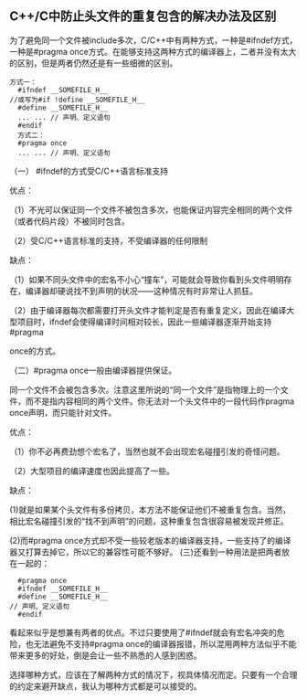 ##  C++/C中防止头文件的重复包含的解决办法及区别
为了避免同一个文件被include多次，C/C++中有两种方式，一种是#ifndef方式，一种是#pragma once方式。在能够支持这两种方式的编译器上，二者并没有太大的区别，但是两者仍然还是有一些细微的区别。
```language
方式一：
  #ifndef __SOMEFILE_H__
//或写为#if !define __SOMEFILE_H__
  #define __SOMEFILE_H__
  ... ... // 声明、定义语句
  #endif
  方式二：
  #pragma once
  ... ... // 声明、定义语句
```
（一） #ifndef的方式受C/C++语言标准支持

优点：

（1）不光可以保证同一个文件不被包含多次，也能保证内容完全相同的两个文件（或者代码片段）不被同时包含。

（2）受C/C++语言标准的支持，不受编译器的任何限制

缺点：

（1）如果不同头文件中的宏名不小心“撞车”，可能就会导致你看到头文件明明存在，编译器却硬说找不到声明的状况——这种情况有时非常让人抓狂。

（2）由于编译器每次都需要打开头文件才能判定是否有重复定义，因此在编译大型项目时，ifndef会使得编译时间相对较长，因此一些编译器逐渐开始支持#pragma

once的方式。

 （二）#pragma once一般由编译器提供保证。
 
同一个文件不会被包含多次。注意这里所说的“同一个文件”是指物理上的一个文件，而不是指内容相同的两个文件。你无法对一个头文件中的一段代码作pragma once声明，而只能针对文件。

  优点：
  
（1）你不必再费劲想个宏名了，当然也就不会出现宏名碰撞引发的奇怪问题。

（2）大型项目的编译速度也因此提高了一些。

  缺点：
  
  (1)就是如果某个头文件有多份拷贝，本方法不能保证他们不被重复包含。当然，相比宏名碰撞引发的“找不到声明”的问题，这种重复包含很容易被发现并修正。
  
  (2)而#pragma once方式却不受一些较老版本的编译器支持，一些支持了的编译器又打算去掉它，所以它的兼容性可能不够好。
   (三)还看到一种用法是把两者放在一起的：
```language
  #pragma once
  #ifndef __SOMEFILE_H__
  #define __SOMEFILE_H__
// 声明、定义语句
  #endif
```
   看起来似乎是想兼有两者的优点。不过只要使用了#ifndef就会有宏名冲突的危险，也无法避免不支持#pragma once的编译器报错，所以混用两种方法似乎不能带来更多的好处，倒是会让一些不熟悉的人感到困惑。
   
   选择哪种方式，应该在了解两种方式的情况下，视具体情况而定。只要有一个合理的约定来避开缺点，我认为哪种方式都是可以接受的。